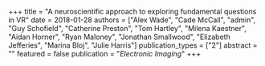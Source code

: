 +++
title = "A neuroscientific approach to exploring fundamental questions in VR"
date = 2018-01-28
authors = ["Alex Wade", "Cade McCall", "admin", "Guy Schofield", "Catherine Preston", "Tom Hartley", "Milena Kaestner", "Aidan Horner", "Ryan Maloney", "Jonathan Smallwood", "Elizabeth Jefferies", "Marina Bloj", "Julie Harris"]
publication_types = ["2"]
abstract = ""
featured = false
publication = "*Electronic Imaging*"
+++

